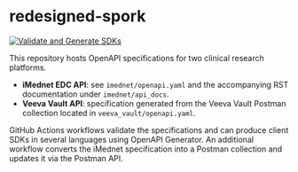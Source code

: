 # redesigned-spork

[![Validate and Generate SDKs](https://github.com/fderuiter/redesigned-spork/actions/workflows/openapi-generate.yml/badge.svg)](https://github.com/fderuiter/redesigned-spork/actions/workflows/openapi-generate.yml)

This repository hosts OpenAPI specifications for two clinical research platforms.

- **iMednet EDC API**: see `imednet/openapi.yaml` and the accompanying RST documentation under `imednet/api_docs`.
- **Veeva Vault API**: specification generated from the Veeva Vault Postman collection located in `veeva_vault/openapi.yaml`.

GitHub Actions workflows validate the specifications and can produce client SDKs in several languages using OpenAPI Generator. An additional workflow converts the iMednet specification into a Postman collection and updates it via the Postman API.


